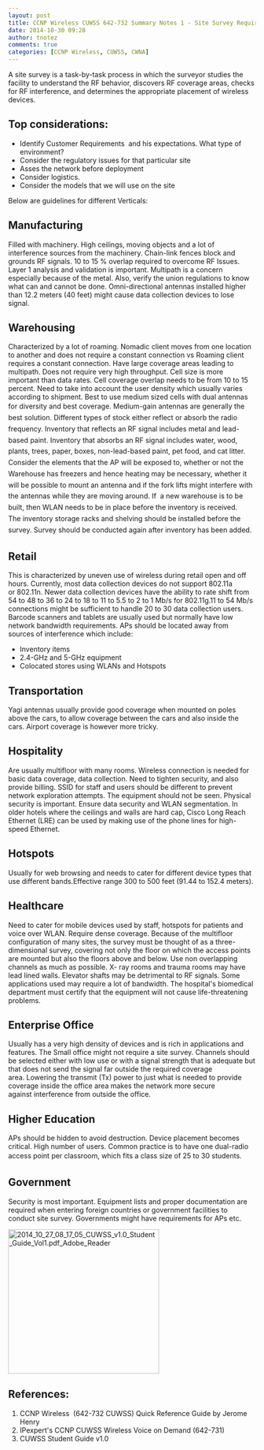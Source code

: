 ```yaml
---
layout: post
title: CCNP Wireless CUWSS 642-732 Summary Notes 1 - Site Survey Requirements for Different Vertical Industries
date: 2014-10-30 09:28
author: tnotez
comments: true
categories: [CCNP Wireless, CUWSS, CWNA]
---
```

A site survey is a task-by-task process in which the surveyor studies the facility to understand the RF behavior, discovers RF coverage areas, checks for RF interference, and determines the appropriate placement of wireless devices.

<h2>Top considerations:</h2>

<ul>
    <li>Identify Customer Requirements  and his expectations. What type of environment?</li>
    <li>Consider the regulatory issues for that particular site</li>
    <li>Asses the network before deployment</li>
    <li>Consider logistics.</li>
    <li>Consider the models that we will use on the site<!--more--></li>
</ul>

Below are guidelines for different Verticals:

<h2>Manufacturing</h2>

Filled with machinery. High ceilings, moving objects and a lot of interference sources from the machinery. Chain-link fences block and grounds RF signals. 10 to 15 % overlap required to overcome RF Issues. Layer 1 analysis and validation is important. Multipath is a concern especially because of the metal. Also, verify the union regulations to know what can and cannot be done. Omni-directional antennas installed higher than 12.2 meters (40 feet) might cause data collection devices to lose signal.

<h2>Warehousing</h2>

Characterized by a lot of roaming. Nomadic client moves from one location to another and does not require a constant connection vs Roaming client requires a constant connection. Have large coverage areas leading to multipath. Does not require very high throughput. Cell size is more important than data rates. Cell coverage overlap needs to be from 10 to 15 percent. Need to take into account the user density which usually varies according to shipment. Best to use medium sized cells with dual antennas for diversity and best coverage. Medium-gain <span style="font-style:inherit;line-height:1.625;">antennas are generally the best solution. Different types of stock either reflect or absorb the radio frequency. Inventory that reflects an RF signal includes metal and lead-based paint. Inventory that absorbs an RF signal includes water, wood, plants, trees, paper, boxes, non-lead-based paint, pet food, and cat litter. Consider the elements that the AP will be exposed to, whether or not the Warehouse has freezers and hence heating may be necessary, whether it will be possible to mount an antenna and if the fork lifts might interfere with the antennas while they are moving around. If  a new warehouse is to be built, then WLAN needs to be in place before the inventory is received. The inventory storage racks and shelving should be installed before the survey. Survey should be conducted again after inventory has been added.</span>

<h2>Retail</h2>

This is characterized by uneven use of wireless during retail open and off hours. Currently, most data collection devices do not support 802.11a or 802.11n. Newer data collection devices have the ability to rate shift from 54 to 48 to 36 to 24 to 18 to 11 to 5.5 to 2 to 1 Mb/s for 802.11g.11 to 54 Mb/s connections might be sufficient to handle 20 to 30 data collection users. Barcode scanners and tablets are usually used but normally have low network bandwidth requirements. APs should be located away from sources of interference which include:

<ul>
    <li>Inventory items</li>
    <li>2.4-GHz and 5-GHz equipment</li>
    <li>Colocated stores using WLANs and Hotspots</li>
</ul>

<h2>Transportation</h2>

Yagi antennas usually provide good coverage when mounted on poles above the cars, to allow coverage between the cars and also inside the cars. Airport coverage is however more tricky.

<h2>Hospitality</h2>

Are usually multifloor with many rooms. Wireless connection is needed for basic data coverage, data collection. Need to tighten security, and also provide billing. SSID for staff and users should be different to prevent network exploration attempts. The equipment should not be seen. Physical security is important. Ensure data security and WLAN segmentation. In older hotels where the ceilings and walls are hard cap, Cisco Long Reach Ethernet (LRE) can be used by making use of the phone lines for high-speed Ethernet.

<h2>Hotspots</h2>

Usually for web browsing and needs to cater for different device types that use different bands.Effective range 300 to 500 feet (91.44 to 152.4 meters).

<h2>Healthcare</h2>

Need to cater for mobile devices used by staff, hotspots for patients and voice over WLAN. Require dense coverage. Because of the multifloor configuration of many sites, the survey must be thought of as a three-dimensional survey, covering not only the floor on which the access points are mounted but also the floors above and below. Use non overlapping channels as much as possible. X- ray rooms and trauma rooms may have lead lined walls. Elevator shafts may be detrimental to RF signals. Some applications used may require a lot of bandwidth. The hospital's biomedical department must certify that the equipment will not cause life-threatening problems.

<h2>Enterprise Office</h2>

Usually has a very high density of devices and is rich in applications and features. The Small office might not require a site survey. Channels should be selected either with low use or with a signal strength that is adequate but that does not send the signal far outside the required coverage area. Lowering the transmit (Tx) power to just what is needed to provide coverage inside the office area makes the network more secure against interference from outside the office.

<h2>Higher Education</h2>

APs should be hidden to avoid destruction. Device placement becomes critical. High number of users. Common practice is to have one dual-radio access point per classroom, which fits a class <span style="font-style:inherit;line-height:1.625;">size of 25 to 30 students.</span>

<h2>Government</h2>

Security is most important. Equipment lists and proper documentation are required when entering foreign countries or government facilities to conduct site survey. Governments might have requirements for APs etc.

<a href="https://littlenerdsdiary.files.wordpress.com/2014/09/2014_10_27_08_17_05_cuwss_v1-0_student_guide_vol1-pdf_adobe_reader.png"><img class="size-full wp-image-3341 aligncenter" src="https://littlenerdsdiary.files.wordpress.com/2014/09/2014_10_27_08_17_05_cuwss_v1-0_student_guide_vol1-pdf_adobe_reader.png" alt="2014_10_27_08_17_05_CUWSS_v1.0_Student_Guide_Vol1.pdf_Adobe_Reader" width="307" height="293" /></a>

<h2>References:</h2>

<ol>
    <li>CCNP Wireless  (642-732 CUWSS) Quick Reference Guide by Jerome Henry</li>
    <li>IPexpert's CCNP CUWSS Wireless Voice on Demand (642-731)</li>
    <li>CUWSS Student Guide v1.0</li>
</ol>
